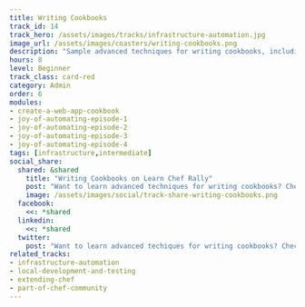 ```yaml
---
title: Writing Cookbooks
track_id: 14
track_hero: /assets/images/tracks/infrastructure-automation.jpg
image_url: /assets/images/coasters/writing-cookbooks.png
description: "Sample advanced techniques for writing cookbooks, including how to turn scripts into recipes. Get familiar with common patterns used in cookbooks, as well as how to use notifications, helper methods and data bags. "
hours: 8
level: Beginner
track_class: card-red
category: Admin
order: 6
modules:
- create-a-web-app-cookbook
- joy-of-automating-episode-1
- joy-of-automating-episode-2
- joy-of-automating-episode-3
- joy-of-automating-episode-4
tags: [infrastructure,intermediate]
social_share:
  shared: &shared
    title: "Writing Cookbooks on Learn Chef Rally"
    post: "Want to learn advanced techniques for writing cookbooks? Check out the \"Writing Cookbooks\" track on #LearnChef: learn.chef.io"
    image: /assets/images/social/track-share-writing-cookbooks.png
  facebook:
    <<: *shared
  linkedin:
    <<: *shared
  twitter:
    post: "Want to learn advanced techiques for writing cookbooks? Check out the \"Writing Cookbooks\" track on #LearnChef"
related_tracks:
- infrastructure-automation
- local-development-and-testing
- extending-chef
- part-of-chef-community
---
```

